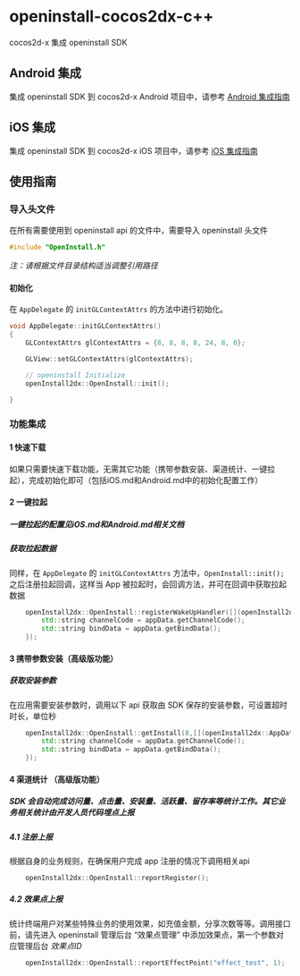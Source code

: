 # openinstall-cocos2dx-c++

cocos2d-x 集成 openinstall SDK

## Android 集成
集成 openinstall SDK 到 cocos2d-x Android 项目中，请参考 [Android 集成指南](README/Android.md)

## iOS 集成
集成 openinstall SDK 到 cocos2d-x iOS 项目中，请参考 [iOS 集成指南](README/iOS.md)

## 使用指南
### 导入头文件
在所有需要使用到 openinstall api 的文件中，需要导入 openinstall 头文件
``` cpp
#include "OpenInstall.h"
```
*注：请根据文件目录结构适当调整引用路径*
#### 初始化
在 `AppDelegate` 的 `initGLContextAttrs` 的方法中进行初始化。
``` cpp
void AppDelegate::initGLContextAttrs()
{
    GLContextAttrs glContextAttrs = {8, 8, 8, 8, 24, 8, 0};

    GLView::setGLContextAttrs(glContextAttrs);

    // openinstall Initialize
    openInstall2dx::OpenInstall::init();

}
```
### 功能集成
#### 1 快速下载
如果只需要快速下载功能，无需其它功能（携带参数安装、渠道统计、一键拉起），完成初始化即可（包括iOS.md和Android.md中的初始化配置工作）

#### 2 一键拉起
##### 一键拉起的配置见iOS.md和Android.md相关文档

##### 获取拉起数据
同样，在 `AppDelegate` 的 `initGLContextAttrs` 方法中，`OpenInstall::init();` 之后注册拉起回调，这样当 App 被拉起时，会回调方法，并可在回调中获取拉起数据
``` cpp
    openInstall2dx::OpenInstall::registerWakeUpHandler([](openInstall2dx::AppData appData){
        std::string channelCode = appData.getChannelCode();
        std::string bindData = appData.getBindData();
    });
```

#### 3 携带参数安装（高级版功能）
##### 获取安装参数
在应用需要安装参数时，调用以下 api 获取由 SDK 保存的安装参数，可设置超时时长，单位秒
``` cpp
    openInstall2dx::OpenInstall::getInstall(8,[](openInstall2dx::AppData appData){
        std::string channelCode = appData.getChannelCode();
        std::string bindData = appData.getBindData();
    });
```

#### 4 渠道统计 （高级版功能）
##### SDK 会自动完成访问量、点击量、安装量、活跃量、留存率等统计工作。其它业务相关统计由开发人员代码埋点上报

##### 4.1 注册上报
根据自身的业务规则，在确保用户完成 app 注册的情况下调用相关api
``` cpp
    openInstall2dx::OpenInstall::reportRegister();
```

##### 4.2 效果点上报
统计终端用户对某些特殊业务的使用效果，如充值金额，分享次数等等。调用接口前，请先进入 openinstall 管理后台 “效果点管理” 中添加效果点，第一个参数对应管理后台 *效果点ID*
``` cpp
    openInstall2dx::OpenInstall::reportEffectPoint("effect_test", 1);
```